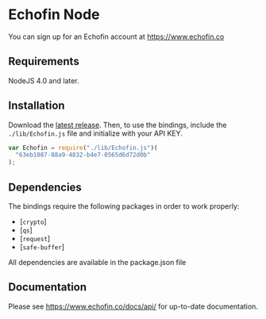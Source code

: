 # Echofin Node

You can sign up for an Echofin account at https://www.echofin.co

## Requirements

NodeJS 4.0 and later.

## Installation

Download the [latest release](https://github.com/echofin/echofin-node/releases). Then, to use the bindings, include the `./lib/Echofin.js` file and initialize with your API KEY.

```js
var Echofin = require("./lib/Echofin.js")(
  "63eb1087-88a9-4832-b4e7-0565d6d72d0b"
);
```

## Dependencies

The bindings require the following packages in order to work properly:

- [`crypto`]
- [`qs`]
- [`request`]
- [`safe-buffer`]

All dependencies are available in the package.json file


## Documentation

Please see https://www.echofin.co/docs/api/ for up-to-date documentation.